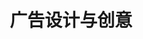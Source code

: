 ---
pageName: examination
title: 广告设计与创意
period: 2017年4月
courseID: "00755"
description: 本试卷分为两部分，满分100分，考试时间150分钟。<br />第一部分为选择题，1页至3页，共3页。应考者必须按试题顺序在“答题卡”上按要求填涂，答在试卷上无效。<br />第二部分为非选择题，4页至4页，共1页。应考者必须按试题顺序在“答题卡”上作答，答在试卷上无效。
sections:
  - title: 选择题 (共20分)
    topics: 
      - title: 单项选择题 (本大题共 20 小题，每小题 1 分，共 20 分)<br />在每小题列出的四个备选项中只有一个是符合题目要求的，请将其选出并将“答题卡” 的相应代码涂黑。错涂、多涂或未涂均无分。
        quetions: 
          - title: 我国最早关于平面印刷的广告是
            type: radio
            options:
              - answer: 在早期报纸上刊登的老刀牌香烟广告
                isTrue: false
              - answer: 北宋时期济南刘家针铺的铜板雕刻广告
                isTrue: true
              - answer: 在中国沿海城市报纸上的船期广告
                isTrue: false
              - answer: 早期小商铺印刷精良的传单广告
                isTrue: false
          - title: 20世纪初期的上海，最具代表性的广告创意与设计的形式是
            type: radio
            options:
              - answer: 招贴广告
                isTrue: false
              - answer: 路牌广告
                isTrue: false
              - answer: 橱窗广告
                isTrue: false
              - answer: 月份牌广告
                isTrue: true
          - title: 以下哪一种不属于商业性广告
            type: radio
            options:
              - answer: 促销广告
                isTrue: false
              - answer: 公益广告
                isTrue: true
              - answer: 观念广告
                isTrue: false
              - answer: 品牌广告
                isTrue: false
          - title: 广告活动最基本的功能是
            type: radio
            options:
              - answer: 营销功能
                isTrue: false
              - answer: 经济功能
                isTrue: false
              - answer: 传播功能
                isTrue: true
              - answer: 社会功能
                isTrue: false
          - title: 建立“包豪斯学院”的是德国著名建筑家
            type: radio
            options:
              - answer: 罗瑟·瑞夫斯
                isTrue: false
              - answer: 沃尔特·格罗培斯
                isTrue: true
              - answer: 艾尔·里斯
                isTrue: false
              - answer: 杰克·特劳特
                isTrue: false
          - title: 下列哪项不是平面广告创意与设计的心理基础？
            type: radio
            options:
              - answer: 感觉
                isTrue: false
              - answer: 知觉
                isTrue: false
              - answer: 想象力
                isTrue: false
              - answer: 记忆
                isTrue: true
          - title: 以下哪一种的制定是决定广告策划成功与否的关键一环？
            type: radio
            options:
              - answer: 广告调查方案
                isTrue: false
              - answer: 广告预算
                isTrue: false
              - answer: 广告计划
                isTrue: true
              - answer: 广告战略
                isTrue: false
          - title: 企业或商品的标志又叫
            type: radio
            options:
              - answer: 品牌
                isTrue: false
              - answer: 商标
                isTrue: true
              - answer: 标识
                isTrue: false
              - answer: 符号
                isTrue: false
          - title: 广告活动的发动者是
            type: radio
            options:
              - answer: 广告主
                isTrue: true
              - answer: 广告公司
                isTrue: false
              - answer: 广告媒体
                isTrue: false
              - answer: 消费者
                isTrue: false
          - title: 下列对杂志广告的优点描述错误的是
            type: radio
            options:
              - answer: 读者集中稳定、针对性强
                isTrue: false
              - answer: 类别、需求、喜好
                isTrue: true
              - answer: 广告对象理解度高
                isTrue: false
              - answer: 反复阅读，有效期长
                isTrue: false
          - title: 传播活动的基本要素归纳起术是
            type: radio
            options:
              - answer: 发送者、信息、接受者
                isTrue: false
              - answer: 类别、需求、喜好
                isTrue: false
              - answer: 编码、译码、发送
                isTrue: false
              - answer: 主体、媒介、受众
                isTrue: true
          - title: 提出“品牌形象是个性，反映的是购买者的自我意象”的美国广告大师是
            type: radio
            options:
              - answer: 大卫·奥格威
                isTrue: true
              - answer: 菲利普·科特勒
                isTrue: false
              - answer: 斯迪夫·韦伯
                isTrue: false
              - answer: 詹姆斯·韦伯·扬
                isTrue: false
          - title: 促进现代广告业形成与发展的关键因素是
            type: radio
            options:
              - answer: 机器印刷技术的广泛应用
                isTrue: true
              - answer: 报纸的产生
                isTrue: false
              - answer: 招牌与幌子的普及
                isTrue: false
              - answer: 铜版雕刻技术的产生
                isTrue: false
          - title: 印刷文件的色彩模式指的是
            type: radio
            options:
              - answer: RGB
                isTrue: false
              - answer: Lab
                isTrue: false
              - answer: HSB
                isTrue: false
              - answer: CMYK
                isTrue: true
          - title: 某餐馆广告词：“请来本店用餐吧！不然你我都要挨饿了。"属于下列哪种广告创意诉求式？
            type: radio
            options:
              - answer: 直接陈述法
                isTrue: false
              - answer: 比喻象征法
                isTrue: false
              - answer: 幽默诙谐法
                isTrue: true
              - answer: 唯美意境法
                isTrue: false
          - title: 现代广告创意的核心原则是
            type: radio
            options:
              - answer: 真实性原则
                isTrue: true
              - answer: 独特性原则
                isTrue: false
              - answer: 科学性原则
                isTrue: false
              - answer: 时效性原则
                isTrue: false
          - title: 广告信息传递可采取多种手段，综合起来有两大类，即
            type: radio
            options:
              - answer: 音响手段和视觉形象手段
                isTrue: false
              - answer: 语言手段和色彩形象手段
                isTrue: false
              - answer: 语言手段和视觉形象手段
                isTrue: true
              - answer: 音响手段和色彩形象手段
                isTrue: false
          - title: 以下不属于户外广告媒介的是
            type: radio
            options:
              - answer: 路牌
                isTrue: false
              - answer: 灯箱
                isTrue: false
              - answer: 橱窗
                isTrue: true
              - answer: 车船
                isTrue: false
          - title: 奥利奥饼干在广告中推荐醮牛奶的吃法，这个案例应用的广告策略是
            type: radio
            options:
              - answer: 价格定位
                isTrue: false
              - answer: 对象定位
                isTrue: false
              - answer: 外形定位
                isTrue: false
              - answer: 使用方法定位
                isTrue: true
          - title: 下面不属于广告创意的重要性的是
            type: radio
            options:
              - answer: 创意是一种素质
                isTrue: false
              - answer: 创意是一种计划
                isTrue: true
              - answer: 创意是一种方法
                isTrue: false
              - answer: 创意是一种要求
                isTrue: false
  - title: 非选择题 (共80分)
    topics: 
      - title: 名词解释题 (本大题共 5 小题，每小题 2 分，共 10 分)
        quetions: 
          - title: 广告文案
            type: textarea
            answer: 每件广告作品中传达广告信息，而使用的全部语言符号所构成的整体，它是广告内容的文字化表现，包括广告标题、广告正文、广告标语。
          - title: 反向思维
            type: textarea
            answer: 反向思维是基于对原有客观物象认识的重新审视，从而探索和发现客观物象存在新的意义和新的表象可能性的一种思维方式。
          - title: 版面率
            type: textarea
            answer: 版面包括页面的边距内部空间。在开本范围内，版面所占的面积和整体的比例叫做版面率。
          - title: 构成主义运动
            type: textarea
            answer: 是俄国“十月革命”胜利前后，有一小批先进知识分子发起的前卫艺术运动和设计运动。构成主义以结构、次序、位置、方向等变化来创造形式和意义。俄国的构成主义在艺术上有极大的突破，并产生了很大的影响。塔林和李西斯基是构成主义的代表人物。
          - title: 感性诉求广告
            type: textarea
            answer: 指广告采取感性的说服方法，向消费者诉之以情，使其对广告的产品产生友好的感情与态度。
      - title: 判断改错题 (本大题共 5 小题，每小题 4 分，共 20 分)<br />判断下列各题划线处的正误，在 “答题卡” 的试题序号后，正确的划上 "√" , 错误的划上 “X", 并改正错误。
        quetions: 
          - title: 对于商业广告，<u>塑造形象</u>是广告活动的最根本目的。
            type: yesOrNo
            isTrue: false
            answer: 塑造形象改为促进销售
          - title: 5个"W"模式是由美国传播学家<u>拉斯韦尔</u>提出的。
            type: yesOrNo
            isTrue: true
            answer: 
          - title: <u>元素</u>是平面广告创意与设计的语言。
            type: yesOrNo
            isTrue: true
            answer: 
          - title: 政治宣传广告、政府公告等属于<u>赢利性</u>的广告。
            type: yesOrNo
            isTrue: false
            answer: 赢利性广告改为非营利性广告
          - title: <u>顿悟</u>是平面广告创意与设计者的经验、见识、素质的一 种体现。
            type: yesOrNo
            isTrue: true
            answer: 
      - title: 简答题 (本大题共 5 小题，每小题 6 分，共 30 分)
        quetions: 
          - title: 简述广告创意中的“比喻法”。
            type: textarea
            answer: 比喻法是指将平面广告创意与设计的对象与其他自然物进行并置或内比，用以说明其表现目的。比喻法有正比与反比两种基本形式。
          - title: 简述数码制版的优点。
            type: textarea
            answer: （1）文字排版能力增强；<br />（2）图像编辑快捷；<br />（3）电子分色提高图像质量；<br />（4）兼容性更好；<br />（5）电子排版更精确；<br />（6）电子文档更便捷安全。
          - title: 简述构成平面广告创意与设计形式美的主要因素。
            type: textarea
            answer: （1）形式要素：包括色彩、图形（照片、图案）、文案、编排、标志等。<br />（2）内容要素：包括诉求对象和创意理念。
          - title: 简述平面广告创意与设计的原则。
            type: textarea
            answer: （1）震撼性：即平面广告创意与设计要有一种出其不意的力量，要让人过目不记忘。<br />（2）原创性：是指在客观性基础上的个性化表现，具有针对性，尽量做到『独一无二』。<br />（3）相关性：找准广告对象，才能根据广告对象的具体情况，做出各式各样的具有相关性的平面广告创意与设计。<br />（4）社会性：平面广告创意与设计的社会属性应从以下两个方面来理解：一方面，平面广告创意与设计所而对的是一定社会及社会中的人，理应遵守共同的社会道德与规范。另一方面，从平面广告创意与设计本身来看，它不仅仅具有传递广告信息与创造经济价值的作用，还担负着启迪思想和陶冶情操的责任。<br />（5）真实性：平面广告创意与设计的真实性原则体现在，不论是广告信息本身，还是其外在的表现形式，平面广告创意与设计都应是真实可信的。1995年开始实施的《中华人民共和国广告法》，其宗旨就是维护广告的真实性。<br />（6）实效性：实践是检验真理的唯一标准，一个好的平面广告创意与设计，终究要在实践中得到验证。
          - title: 简述平面广告创意的发展趋势。
            type: textarea
            answer: （1）平面广告创意与设计的地位和作用日益提高；<br />（2）创意将成为平面广告创意与设计的主导；<br />（3）高科技对平面广告创意与设计的促进；<br />（4）平面广告创意与设计的国际化将成为一种必然。
      - title: 设计题 (本大题共 1 小题，共 20 分)
        quetions: 
          - title: 以“关注食品安全问题”为主题，创作 一副平面公益广告。包括简要的设计说明和手绘图。<br />要求：主题明确，信息传达准确，视觉冲击力强，画面具有良好的视觉效果。<br />材料：手绘完成，材料不限。<br />尺寸：宽度13厘米，高度18厘米。
            type: design
---
